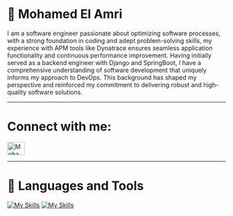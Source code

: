 # 🥋 Mohamed El Amri 

I am a software engineer passionate about optimizing software processes, with a strong foundation in coding and adept problem-solving skills, my experience with APM tools like Dynatrace ensures seamless application functionality and continuous performance improvement. Having initially served as a backend engineer with Django and SpringBoot, I have a comprehensive understanding of software development that uniquely informs my approach to DevOps. This background has shaped my perspective and reinforced my commitment to delivering robust and high-quality software solutions.
<br />

---
# Connect with me:</h3>
<p align="left">
<a href="[https://www.linkedin.com/in/m%D0%BEhamed-elamri/]" target="blank"> 
<img align="center" src="https://raw.githubusercontent.com/rahuldkjain/github-profile-readme-generator/master/src/images/icons/Social/linked-in-alt.svg" alt="Mohamed El Amri" height="30" width="40" /></a>

</p>

---
# 🧰 Languages and Tools

[![My Skills](https://skillicons.dev/icons?i=js,html,css,jenkins,gitlab,github,django,git,idea,java,linux,postman,py,react,ts,flutter,docker,bootstrap,ansible,bash,nodejs,Wordpress&theme=dark)](https://skillicons.dev)
[![My Skills](https://skillicons.dev/icons?i=angular,spring,PHP,,&theme=dark)](https://skillicons.dev)

<!--
<img align="left" alt="Django" width="30px" style="padding-right:10px;" src="https://cdn.jsdelivr.net/gh/devicons/devicon/icons/django/django-plain.svg" />
<img align="left" alt="Git" width="30px" style="padding-right:10px;" src="https://cdn.jsdelivr.net/gh/devicons/devicon/icons/git/git-original.svg" />
<img align="left" alt="Linux" width="30px" style="padding-right:10px;" src="https://cdn.jsdelivr.net/gh/devicons/devicon/icons/linux/linux-original.svg" />
<img align="left" alt="JavaScript" width="30px" style="padding-right:10px;" src="https://cdn.jsdelivr.net/gh/devicons/devicon/icons/javascript/javascript-plain.svg" />
<img align="left" alt="React" width="30px" style="padding-right:10px;" src="https://cdn.jsdelivr.net/gh/devicons/devicon/icons/react/react-original.svg" />
<img align="left" alt="NodeJS" width="30px" style="padding-right:10px;" src="https://cdn.jsdelivr.net/gh/devicons/devicon/icons/nodejs/nodejs-original.svg" />
<img align="left" alt="Python" width="30px" style="padding-right:10px;" src="https://cdn.jsdelivr.net/gh/devicons/devicon/icons/python/python-plain.svg" />
<img align="left" alt="GitHub" width="30px" style="padding-right:10px;" src="https://cdn.jsdelivr.net/gh/devicons/devicon/icons/github/github-original.svg" />
<img align="left" alt="Gitlab" width="30px" style="padding-right:10px;" src="https://cdn.jsdelivr.net/gh/devicons/devicon@latest/icons/gitlab/gitlab-original.svg"/>
<img align="left" alt="Ansible" width="30px" style="padding-right:10px;" src="https://cdn.jsdelivr.net/gh/devicons/devicon/icons/ansible/ansible-original.svg" />
<img align="left" alt="Bash" width="30px" style="padding-right:10px;" src="https://cdn.jsdelivr.net/gh/devicons/devicon/icons/bash/bash-original.svg" />
<img align="left" alt="Docker" width="35px" style="padding-right:10px;" src="https://cdn.jsdelivr.net/gh/devicons/devicon/icons/docker/docker-plain.svg" />
<img align="left" alt="Kubernetes" width="30px" style="padding-right:10px;" src="https://cdn.jsdelivr.net/gh/devicons/devicon/icons/kubernetes/kubernetes-plain.svg" />
<img align="left" alt="Java" width="35px" style="padding-right:10px;" src="https://cdn.jsdelivr.net/gh/devicons/devicon@latest/icons/java/java-original-wordmark.svg" />
<img align="left" alt="PHP" width="35px" style="padding-right:10px;" src="https://cdn.jsdelivr.net/gh/devicons/devicon@latest/icons/php/php-original.svg" />
<img align="left" alt="Flutter" width="35px" style="padding-right:10px;" src="https://cdn.jsdelivr.net/gh/devicons/devicon@latest/icons/flutter/flutter-original.svg"/>
<img align="left" alt="Spring" width="35px" style="padding-right:10px;" src="https://cdn.jsdelivr.net/gh/devicons/devicon@latest/icons/spring/spring-original.svg"/>
-->


